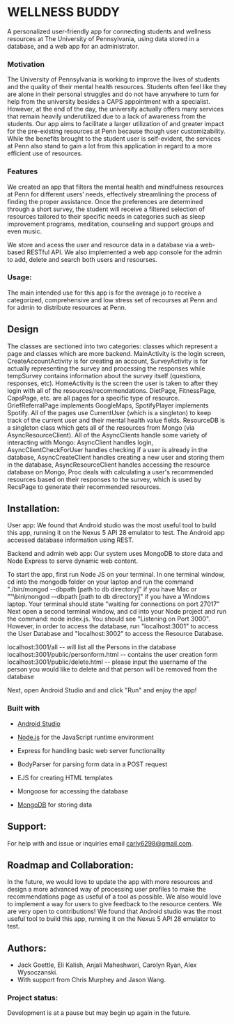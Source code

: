 # WELLNESS BUDDY
A personalized user-friendly app for connecting students and wellness resources at The University of Pennsylvania, using data stored in a database, and a web app for an administrator.

### Motivation
The University of Pennsylvania is working to improve the lives of students and the quality of their mental health resources. Students often feel like they are alone in their personal struggles and do not have anywhere to turn for help from the university besides a CAPS appointment with a specialist. However, at the end of the day, the university actually offers many services that remain heavily underutilized due to a lack of awareness from the students. Our app aims to facilitate a larger utilization of and greater impact for the pre-existing resources at Penn because though user customizability. While the benefits brought to the student user is self-evident, the services at Penn also stand to gain a lot from this application in regard to a more efficient use of resources.

### Features
We created an app that filters the mental health and mindfulness resources at Penn for different users’ needs, effectively streamlining the process of finding the proper assistance. Once the preferences are determined through a short survey, the student will receive a filtered selection of resources tailored to their specific needs in categories such as sleep improvement programs, meditation, counseling and support groups and even music. 

We store and acess the user and resource data in a database via a web-based RESTful API. We also implemented a web app console for the admin to add, delete and search both users and resourses. 

### Usage: 
The main intended use for this app is for the average jo to receive a categorized, comprehensive and low stress set of recourses at Penn and for admin to distribute resources at Penn. 

## Design 
The classes are sectioned into two categories: classes which represent a page and classes which are more backend. 
MainActivity is the login screen, CreateAccountActivity is for creating an account, SurveyActivity is for actually representing the survey and processing the responses while tempSurvey contains information about the survey itself (questions, responses, etc). HomeActivity is the screen the user is taken to after they login with all of the resources/recommendations. DietPage, FitnessPage, CapsPage, etc. are all pages for a specific type of resource.
GriefReferralPage implements GoogleMaps, SpotifyPlayer implements Spotify. All of the pages use CurrentUser (which is a singleton) to keep track of the current user and their mental health value fields. ResourceDB is a singleton class which gets all of the resources from Mongo (via AsyncResourceClient). All of the AsyncClients handle some variety of interacting with Mongo: AsyncClient handles login, AsyncClientCheckForUser handles checking if a user is already in the database, AsyncCreateClient handles creating a new user and storing them in the database, AsyncResourceClient handles accessing the resource database on Mongo, Proc deals with calculating a user's recommended resources based on their responses to the survey, which is used by RecsPage to generate their recommended resources.

## Installation: 
User app: We found that Android studio was the most useful tool to build this app, running it on the Nexus 5 API 28 emulator to test. The Android app accessed database information using REST. 

Backend and admin web app: Our system uses MongoDB to store data and Node Express to serve dynamic web content.

To start the app, first run Node JS on your terminal. In one terminal window, cd into the mongodb folder on your laptop and run the command "./bin/mongod --dbpath [path to db directory]" if you have Mac or ""\bin\mongod --dbpath [path to db directory]" if you have a Windows laptop. Your terminal should state "waiting for connections on port 27017" Next open a second terminal window, and cd into your Node project and run the command: node index.js. You should see "Listening on Port 3000". However, in order to access the database, run "localhost:3001" to access the User Database and "localhost:3002" to access the Resource Database. 

localhost:3001/all -- will list all the Persons in the database
localhost:3001/public/personform.html -- contains the user creation form 
localhost:3001/public/delete.html -- please input the username of the person you would like to delete and that person will be removed from the database

Next, open Android Studio and and click "Run" and enjoy the app!

### Built with
 * [Android Studio](https://developer.android.com/studio) 

 * [Node.js](https://nodejs.org/en/download/) for the JavaScript runtime environment
 * Express for handling basic web server functionality
 * BodyParser for parsing form data in a POST request
 * EJS for creating HTML templates
 * Mongoose for accessing the database
 * [MongoDB](https://mongodb.com/download) for storing data


## Support: 
For help with and issue or inquiries email carly6298@gmail.com.

## Roadmap and Collaboration: 
In the future, we would love to update the app with more resources and design a more advanced way of processing user profiles to make the recommendations page as useful of a tool as possible. We also would love to implement a way for users to give feedback to the resource centers. We are very open to contributions! We found that Android studio was the most useful tool to build this app, running it on the Nexus 5 API 28 emulator to test. 

## Authors: 
 * Jack Goettle, Eli Kalish, Anjali Maheshwari, Carolyn Ryan, Alex Wysoczanski. 
 * With support from Chris Murphey and Jason Wang. 

### Project status:
Development is at a pause but may begin up again in the future. 
